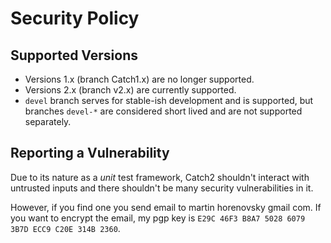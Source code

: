 # Security Policy

## Supported Versions

* Versions 1.x (branch Catch1.x) are no longer supported.
* Versions 2.x (branch v2.x) are currently supported.
* `devel` branch serves for stable-ish development and is supported,
  but branches `devel-*` are considered short lived and are not supported separately.


## Reporting a Vulnerability

Due to its nature as a _unit_ test framework, Catch2 shouldn't interact
with untrusted inputs and there shouldn't be many security vulnerabilities
in it.

However, if you find one you send email to martin <dot> horenovsky <at>
gmail <dot> com. If you want to encrypt the email, my pgp key is
`E29C 46F3 B8A7 5028 6079 3B7D ECC9 C20E 314B 2360`.
